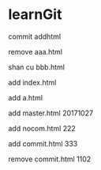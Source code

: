 # learnGit
commit addhtml

remove aaa.html


shan cu bbb.html



add index.html

add a.html

add master.html 20171027


add nocom.html 222


add commit.html 333

remove commit.html 1102